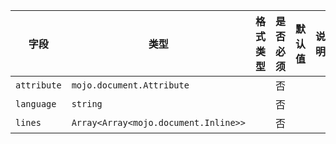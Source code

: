 | 字段 | 类型 | 格式类型 | 是否必须 | 默认值 | 说明 |
|---|---|---|---|---|---|
| `attribute` | `mojo.document.Attribute` |  | 否 |  |
| `language` | `string` |  | 否 |  |
| `lines` | `Array<Array<mojo.document.Inline>>` |  | 否 |  |
